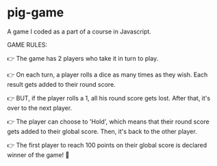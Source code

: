 
# pig-game

A game I coded as a part of a course in Javascript.

GAME RULES:

👉 The game has 2 players who take it in turn to play.

👉 On each turn, a player rolls a dice as many times as they wish. Each result gets added to their round score.

👉 BUT, if the player rolls a 1, all his round score gets lost. After that, it's over to the next player.

👉 The player can choose to 'Hold', which means that their round score gets added to their global score. Then, it's back to the other player. 

👉 The first player to reach 100 points on their global score is declared winner of the game! 👑
